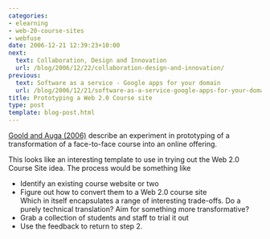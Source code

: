 ```yaml
---
categories:
- elearning
- web-20-course-sites
- webfuse
date: 2006-12-21 12:39:23+10:00
next:
  text: Collaboration, Design and Innovation
  url: /blog/2006/12/22/collaboration-design-and-innovation/
previous:
  text: Software as a service - Google apps for your domain
  url: /blog/2006/12/21/software-as-a-service-google-apps-for-your-domain/
title: Prototyping a Web 2.0 Course site
type: post
template: blog-post.html
---
```

[Goold and Auga (2006)](http://www.ascilite.org.au/conferences/sydney06/proceeding/html_abstracts/85.html) describe an experiment in prototyping of a transformation of a face-to-face course into an online offering.

This looks like an interesting template to use in trying out the Web 2.0 Course Site idea. The process would be something like

- Identify an existing course website or two
- Figure out how to convert them to a Web 2.0 course site  
    Which in itself encapsulates a range of interesting trade-offs. Do a purely technical translation? Aim for something more transformative?
- Grab a collection of students and staff to trial it out
- Use the feedback to return to step 2.